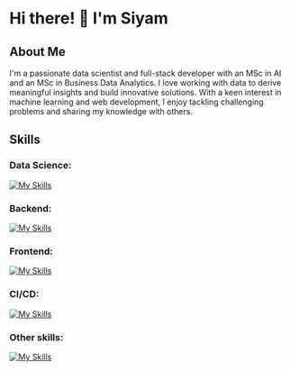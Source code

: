# Hi there! 👋 I'm Siyam

## About Me
I'm a passionate data scientist and full-stack developer with an MSc in AI and an MSc in Business Data Analytics. I love working with data to derive meaningful insights and build innovative solutions. With a keen interest in machine learning and web development, I enjoy tackling challenging problems and sharing my knowledge with others.

## Skills
### Data Science:
[![My Skills](https://skillicons.dev/icons?i=py,tensorflow,pytorch,sklearn)](https://skillicons.dev)

### Backend: 
[![My Skills](https://skillicons.dev/icons?i=js,express,nodejs,mongo,postman)](https://skillicons.dev)

### Frontend:
[![My Skills](https://skillicons.dev/icons?i=ts,html,css,react,next,tailwindcss,threejs)](https://skillicons.dev)

### CI/CD:
[![My Skills](https://skillicons.dev/icons?i=docker,git)](https://skillicons.dev)

### Other skills:
[![My Skills](https://skillicons.dev/icons?i=java,c,postgres,mysql)](https://skillicons.dev)
